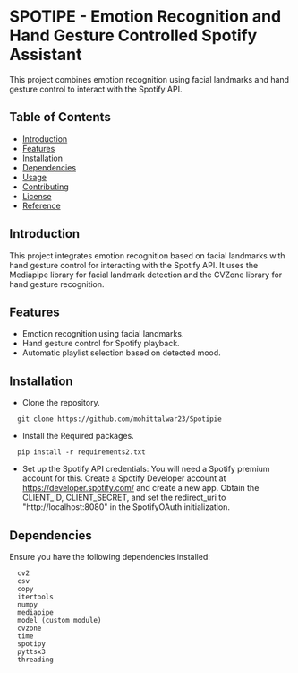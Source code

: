 # SPOTIPE - Emotion Recognition and Hand Gesture Controlled Spotify Assistant

This project combines emotion recognition using facial landmarks and hand gesture control to interact with the Spotify API.

## Table of Contents

- [Introduction](#introduction)
- [Features](#features)
- [Installation](#installation)
- [Dependencies](#dependencies)
- [Usage](#usage)
- [Contributing](#contributing)
- [License](#license)
- [Reference](#reference)

## Introduction

This project integrates emotion recognition based on facial landmarks with hand gesture control for interacting with the Spotify API. It uses the Mediapipe library for facial landmark detection and the CVZone library for hand gesture recognition.

## Features

- Emotion recognition using facial landmarks.
- Hand gesture control for Spotify playback.
- Automatic playlist selection based on detected mood.

## Installation


- Clone the repository.

```plaintext
  git clone https://github.com/mohittalwar23/Spotipie
```

- Install the Required packages.

```plaintext
  pip install -r requirements2.txt
```

- Set up the Spotify API credentials:
  You will need a Spotify premium account for this.
  Create a Spotify Developer account at https://developer.spotify.com/ and create a new app.
  Obtain the CLIENT_ID, CLIENT_SECRET, and set the redirect_uri to "http://localhost:8080" in the SpotifyOAuth initialization.

## Dependencies

Ensure you have the following dependencies installed:

```plaintext
  cv2
  csv
  copy
  itertools
  numpy
  mediapipe
  model (custom module)
  cvzone
  time
  spotipy
  pyttsx3
  threading
```














